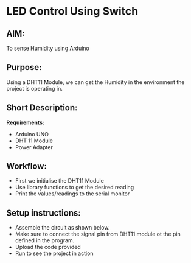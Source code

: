 # LED Control Using Switch

## AIM:

To sense Humidity using Arduino

## Purpose:

Using a DHT11 Module, we can get the Humidity in the environment the project is operating in.

## Short Description:

**Requirements:**

- Arduino UNO
- DHT 11 Module
- Power Adapter

## Workflow:

- First we initialise the DHT11 Module
- Use library functions to get the desired reading
- Print the values/readings to the serial monitor

## Setup instructions:

- Assemble the circuit as shown below.
- Make sure to connect the signal pin from DHT11 module ot the pin defined in the program.
- Upload the code provided
- Run to see the project in action
